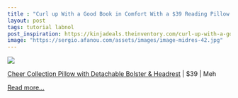 ```yaml
---
title : "Curl up With a Good Book in Comfort With a $39 Reading Pillow With Detachable Bolster In Your Favorite Color"
layout: post
tags: tutorial labnol
post_inspiration: https://kinjadeals.theinventory.com/curl-up-with-a-good-book-in-comfort-with-a-39-reading-1846660731
image: "https://sergio.afanou.com/assets/images/image-midres-42.jpg"
---
```


<img src="https://i.kinja-img.com/gawker-media/image/upload/s--BW_ATcX---/c_fit,fl_progressive,q_80,w_636/a3kxjp0xckpej3xrsskv.jpg" /><p>  <a href="https://meh.com/deals/cheer-collection-extra-large-foam-filled-pillow-w-detachable-bolster-headrest-1?affiliate=5e9630cd2c61980cb0a26c4e" target="_blank" rel="noopener noreferrer">Cheer Collection Pillow with Detachable Bolster &amp; Headrest</a> | $39 | Meh</p><p><a href="https://kinjadeals.theinventory.com/curl-up-with-a-good-book-in-comfort-with-a-39-reading-1846660731">Read more...</a></p>